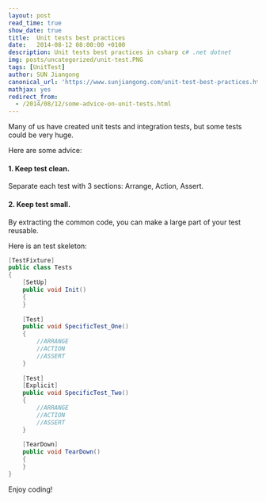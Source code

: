 ```yaml
---
layout: post
read_time: true
show_date: true
title:  Unit tests best practices 
date:   2014-08-12 08:00:00 +0100
description: Unit tests best practices in csharp c# .net dotnet
img: posts/uncategorized/unit-test.PNG
tags: [UnitTest]
author: SUN Jiangong
canonical_url: 'https://www.sunjiangong.com/unit-test-best-practices.html'
mathjax: yes
redirect_from:
  - /2014/08/12/some-advice-on-unit-tests.html
---
```



Many of us have created unit tests and integration tests, but some tests could be very huge. 

Here are some advice:

#### 1. Keep test clean.

Separate each test with 3 sections: Arrange, Action, Assert.

<!--more-->

#### 2. Keep test small. 

By extracting the common code, you can make a large part of your test reusable.

Here is an test skeleton:

```csharp
[TestFixture]
public class Tests
{
	[SetUp]
	public void Init()
	{
	}
 
	[Test]
	public void SpecificTest_One()
	{
		//ARRANGE
		//ACTION
		//ASSERT
	}
 
	[Test]
	[Explicit]
	public void SpecificTest_Two()
	{
		//ARRANGE
		//ACTION
		//ASSERT
	}
	
	[TearDown]
	public void TearDown()
	{          
	}
}
```


Enjoy coding!

